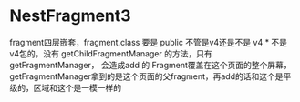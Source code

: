 # NestFragment3
fragment四层嵌套，fragment.class 要是 public 不管是v4还是不是 v4  * 不是 v4包的，没有 getChildFragmentManager 的方法，只有 getFragmentManager， 会造成add 的 Fragment覆盖在这个页面的整个屏幕，getFragmentManager拿到的是这个页面的父fragment，再add的话和这个是平级的，区域和这个是一模一样的
